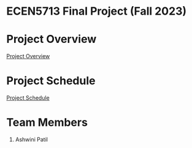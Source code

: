 # ECEN5713 Final Project (Fall 2023)

# Project Overview

[Project Overview][1]

[1]:https://github.com/cu-ecen-aeld/final-project-AshwiniCUB/wiki

# Project Schedule

[Project Schedule][2]

[2]:https://github.com/cu-ecen-aeld/final-project-AshwiniCUB/wiki

# Team Members

1. Ashwini Patil
